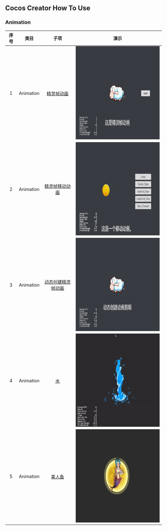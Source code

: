 ## Cocos Creator How To Use

### Animation
| 序号 | 类目 | 子项  | 演示 |
| :---: | :---: | :---: | :---: |
| 1 | Animation | [精灵帧动画](https://gitee.com/yeshao2069/cocos-creator-how-to-use/tree/v3.5.x/proj/Animation/Creator3.5.0_2D_SpriteFrameAnimation)  | <div align=center><img src="../../gif/202203/2022030211.gif" width="400" height="300" /></div> |
| 2 | Animation | [精灵帧移动动画](https://gitee.com/yeshao2069/cocos-creator-how-to-use/tree/v3.5.x/proj/Animation/Creator3.5.0_2D_SpriteMoveAnimation)  | <div align=center><img src="../../gif/202203/2022030212.gif" width="400" height="300" /></div> |
| 3 | Animation | [动态创建精灵帧动画](https://gitee.com/yeshao2069/cocos-creator-how-to-use/tree/v3.5.x/proj/Animation/Creator3.5.0_2D_CreateAnimationClip)  | <div align=center><img src="../../gif/202203/2022030213.gif" width="400" height="300" /> </div> |
| 4 | Animation | [水](https://gitee.com/yeshao2069/cocos-creator-how-to-use/tree/v3.5.x/proj/Animation/Creator3.5.0_2D_AnimationWater)  | <div align=center><img src="../../gif/202205/2022052201.gif" width="400" height="300" /> </div> |
| 5 | Animation | [美人鱼](https://gitee.com/yeshao2069/cocos-creator-how-to-use/tree/v3.5.x/proj/Animation/Creator3.5.0_2D_AnimationFish)  | <div align=center><img src="../../gif/202205/2022052202.gif" width="400" height="300" /> </div> |